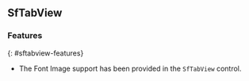 ## SfTabView

### Features
{: #sftabview-features}

* The Font Image support has been provided in the `SfTabView` control.